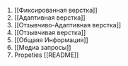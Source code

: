 1. [[Фиксированная верстка]]
2. [[Адаптивная верстка]]
3. [[Отзывчиво-Адаптивная верстка]]
4. [[Отзывчивая верстка]] 
5. [[Общаяя Информация]]
6. [[Медиа запросы]]
7. Propeties [[README]] 
